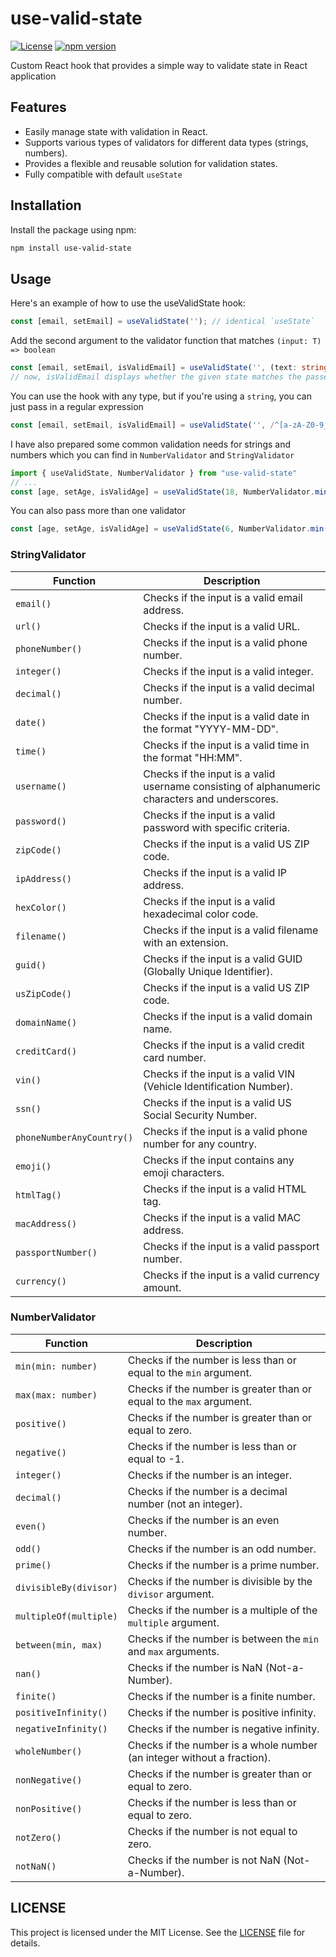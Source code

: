 # use-valid-state

[![License](https://img.shields.io/badge/license-MIT-blue.svg)](https://github.com/xsubject/use-valid-state/blob/master/LICENSE)
[![npm version](https://badge.fury.io/js/use-valid-state.svg)](https://badge.fury.io/js/use-valid-state)

Custom React hook that provides a simple way to validate state in React application

## Features

- Easily manage state with validation in React.
- Supports various types of validators for different data types (strings, numbers).
- Provides a flexible and reusable solution for validation states.
- Fully compatible with default `useState`

## Installation

Install the package using npm:

```bash
npm install use-valid-state
```

## Usage

Here's an example of how to use the useValidState hook:

```typescript
const [email, setEmail] = useValidState(''); // identical `useState`
```
Add the second argument to the validator function that matches `(input: T) => boolean`

```typescript
const [email, setEmail, isValidEmail] = useValidState('', (text: string) => text.length > 5); 
// now, isValidEmail displays whether the given state matches the passed function
```
You can use the hook with any type, but if you're using a `string`, you can just pass in a regular expression
```typescript
const [email, setEmail, isValidEmail] = useValidState('', /^[a-zA-Z0-9_.+-]+@[a-zA-Z0-9-]+\.[a-zA-Z0-9-.]+$/);
```
I have also prepared some common validation needs for strings and numbers which you can find in `NumberValidator` and `StringValidator`
```typescript
import { useValidState, NumberValidator } from "use-valid-state"
// ...
const [age, setAge, isValidAge] = useValidState(18, NumberValidator.min(18));
```
You can also pass more than one validator
```typescript
const [age, setAge, isValidAge] = useValidState(6, NumberValidator.min(6), NumberValidator.max(17));
```

### StringValidator
| Function                  | Description                                                                |
|---------------------------|----------------------------------------------------------------------------|
| `email()`                 | Checks if the input is a valid email address.                               |
| `url()`                   | Checks if the input is a valid URL.                                         |
| `phoneNumber()`           | Checks if the input is a valid phone number.                                |
| `integer()`               | Checks if the input is a valid integer.                                     |
| `decimal()`               | Checks if the input is a valid decimal number.                              |
| `date()`                  | Checks if the input is a valid date in the format "YYYY-MM-DD".             |
| `time()`                  | Checks if the input is a valid time in the format "HH:MM".                  |
| `username()`              | Checks if the input is a valid username consisting of alphanumeric characters and underscores. |
| `password()`              | Checks if the input is a valid password with specific criteria.              |
| `zipCode()`               | Checks if the input is a valid US ZIP code.                                 |
| `ipAddress()`             | Checks if the input is a valid IP address.                                  |
| `hexColor()`              | Checks if the input is a valid hexadecimal color code.                      |
| `filename()`              | Checks if the input is a valid filename with an extension.                  |
| `guid()`                  | Checks if the input is a valid GUID (Globally Unique Identifier).           |
| `usZipCode()`             | Checks if the input is a valid US ZIP code.                                 |
| `domainName()`            | Checks if the input is a valid domain name.                                 |
| `creditCard()`            | Checks if the input is a valid credit card number.                          |
| `vin()`                   | Checks if the input is a valid VIN (Vehicle Identification Number).         |
| `ssn()`                   | Checks if the input is a valid US Social Security Number.                   |
| `phoneNumberAnyCountry()` | Checks if the input is a valid phone number for any country.                |
| `emoji()`                 | Checks if the input contains any emoji characters.                          |
| `htmlTag()`               | Checks if the input is a valid HTML tag.                                    |
| `macAddress()`            | Checks if the input is a valid MAC address.                                 |
| `passportNumber()`        | Checks if the input is a valid passport number.                            |
| `currency()`              | Checks if the input is a valid currency amount.                            |


### NumberValidator
| Function                 | Description                                                         |
|--------------------------|---------------------------------------------------------------------|
| `min(min: number)`       | Checks if the number is less than or equal to the `min` argument.    |
| `max(max: number)`       | Checks if the number is greater than or equal to the `max` argument. |
| `positive()`             | Checks if the number is greater than or equal to zero.               |
| `negative()`             | Checks if the number is less than or equal to -1.                    |
| `integer()`              | Checks if the number is an integer.                                  |
| `decimal()`              | Checks if the number is a decimal number (not an integer).           |
| `even()`                 | Checks if the number is an even number.                              |
| `odd()`                  | Checks if the number is an odd number.                               |
| `prime()`                | Checks if the number is a prime number.                              |
| `divisibleBy(divisor)`   | Checks if the number is divisible by the `divisor` argument.         |
| `multipleOf(multiple)`   | Checks if the number is a multiple of the `multiple` argument.       |
| `between(min, max)`      | Checks if the number is between the `min` and `max` arguments.       |
| `nan()`                  | Checks if the number is NaN (Not-a-Number).                          |
| `finite()`               | Checks if the number is a finite number.                             |
| `positiveInfinity()`     | Checks if the number is positive infinity.                           |
| `negativeInfinity()`     | Checks if the number is negative infinity.                           |
| `wholeNumber()`          | Checks if the number is a whole number (an integer without a fraction). |
| `nonNegative()`          | Checks if the number is greater than or equal to zero.               |
| `nonPositive()`          | Checks if the number is less than or equal to zero.                  |
| `notZero()`              | Checks if the number is not equal to zero.                           |
| `notNaN()`               | Checks if the number is not NaN (Not-a-Number).                      |


## LICENSE
This project is licensed under the MIT License. See the [LICENSE](https://github.com/xsubject/use-valid-state/blob/master/LICENSE) file for details.
